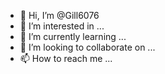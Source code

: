 - 👋 Hi, I’m @Gill6076
- 👀 I’m interested in ...
- 🌱 I’m currently learning ...
- 💞️ I’m looking to collaborate on ...
- 📫 How to reach me ...

<!---
Gill6076/Gill6076 is a ✨ special ✨ repository because its `README.md` (this file) appears on your GitHub profile.
You can click the Preview link to take a look at your changes.
--->
